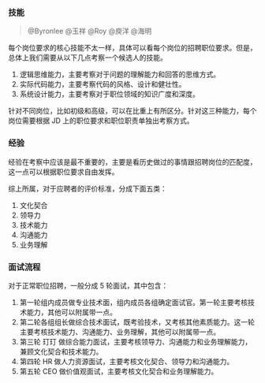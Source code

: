 ### 技能

> @Byronlee @玉祥  @Roy  @庾洋  @海明

每个岗位要求的核心技能不太一样，具体可以看每个岗位的招聘职位要求。但是，总体上我们需要从以下几点考察一个候选人的技能。

1. 逻辑思维能力，主要考察对于问题的理解能力和回答的思维方式。
2. 实际代码能力，主要考察代码的风格、设计和健壮性。
3. 系统设计能力，主要考察对于职位领域的知识广度和深度。

针对不同岗位，比如初级和高级，可以在比重上有所区分。针对这三种能力，每个岗位需要根据 JD 上的职位要求和职位职责单独出考察方式。

### 经验

经验在考察中应该是最不重要的，主要是看历史做过的事情跟招聘岗位的匹配度，这一点可以根据职位要求自由发挥。

综上所属，对于应聘者的评价标准，分成下面五类：

1. 文化契合
2. 领导力
3. 技术能力
4. 沟通能力
5. 业务理解

### 面试流程

对于正常职位招聘，一般分成 5 轮面试，其中包含：

1. 第一轮组内成员做专业技术面，组内成员各组确定面试官。第一轮主要考核技术能力，其他可以附属带一点。
2. 第二轮各组组长做综合技术面试，既考验技术，又考核其他素质能力。这一轮主要考核技术能力、沟通能力、业务理解，其他可以附属带一点。
3. 第三轮 玎玎 做综合能力面试，主要考核领导力、沟通能力和业务理解能力，兼顾文化契合和技术能力。
4. 第四轮 HR 做人力资源面试，主要考核文化契合、领导力和沟通能力。
5. 第五轮 CEO 做价值观面试，主要考核文化契合和业务理解能力。
